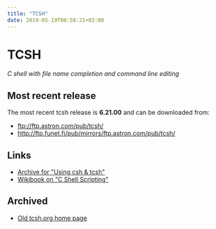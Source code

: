 ```yaml
---
title: "TCSH"
date: 2019-05-19T00:58:21+03:00
---
```


# TCSH

_C shell with file name completion and command line editing_


## Most recent release

The most recent tcsh release is **6.21.00** and can be downloaded from:

* ftp://ftp.astron.com/pub/tcsh/  
* http://ftp.funet.fi/pub/mirrors/ftp.astron.com/pub/tcsh/

## Links

* [Archive for "Using csh & tcsh"](http://www.kitebird.com/csh-tcsh-book/)
* [Wikibook on "C Shell Scripting"](http://en.wikibooks.org/wiki/C_Shell_Scripting)

## Archived

* [Old tcsh.org home page](https://web.archive.org/web/20170609182511/http://www.tcsh.org/Home)
